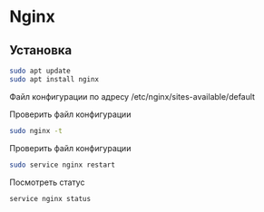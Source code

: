 # Nginx

## Установка
```sh
sudo apt update
sudo apt install nginx
```

Файл конфигурации по адресу /etc/nginx/sites-available/default


Проверить файл конфигурации
```sh
sudo nginx -t
```

Проверить файл конфигурации
```sh
sudo service nginx restart
```

Посмотреть статус
```sh
service nginx status
```
